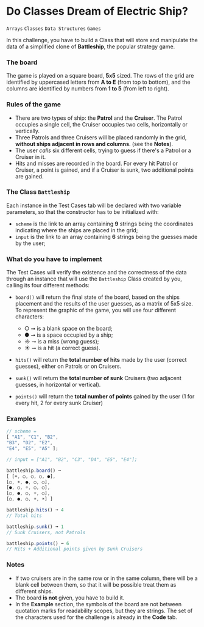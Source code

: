 # Do Classes Dream of Electric Ship?

`Arrays` `Classes` `Data Structures` `Games`

In this challenge, you have to build a Class that will store and manipulate the data of a simplified clone of **Battleship**, the popular strategy game.

### The board

The game is played on a square board, **5x5** sized. The rows of the grid are identified by uppercased letters from **A to E** (from top to bottom), and the columns are identified by numbers from **1 to 5** (from left to right).

### Rules of the game

- There are two types of ship: the **Patrol** and the **Cruiser**. The Patrol occupies a single cell, the Cruiser occupies two cells, horizontally or vertically.
- Three Patrols and three Cruisers will be placed randomly in the grid, **without ships adjacent in rows and columns**. (see the **Notes**).
- The user _calls_ six different cells, trying to guess if there's a Patrol or a Cruiser in it.
- Hits and misses are recorded in the board. For every hit Patrol or Cruiser, a point is gained, and if a Cruiser is sunk, two additional points are gained.

### The Class `Battleship`

Each instance in the Test Cases tab will be declared with two variable parameters, so that the constructor has to be initialized with:

- `scheme` is the link to an array containing **9** strings being the coordinates indicating where the ships are placed in the grid;
- `input` is the link to an array containing **6** strings being the guesses made by the user;

### What do you have to implement

The Test Cases will verify the existence and the correctness of the data through an instance that will use the `Battleship` Class created by you, calling its four different methods:

- `board()` will return the final state of the board, based on the ships placement and the results of the user guesses, as a matrix of 5x5 size. To represent the graphic of the game, you will use four different characters:

  - ○ ➞ is a blank space on the board;
  - ● ➞ is a space occupied by a ship;
  - ☼ ➞ is a miss (wrong guess);
  - ☀ ➞ is a hit (a correct guess).

- `hits()` will return the **total number of hits** made by the user (correct guesses), either on Patrols or on Cruisers.

- `sunk()` will return the **total number of sunk** Cruisers (two adjacent guesses, in horizontal or vertical).
- `points()` will return the **total number of points** gained by the user (1 for every hit, 2 for every sunk Cruiser)

### Examples

```js
// scheme =
[ "A1", "C1", "B2",
"B3", "D2", "E2",
"E4", "E5", "A5" ];

// input = ["A1", "B2", "C3", "D4", "E5", "E4"];

battleship.board() ➞
[ [☀, ○, ○, ○, ●],
[○, ☀, ●, ○, ○],
[●, ○, ☼, ○, ○],
[○, ●, ○, ☼, ○],
[○, ●, ○, ☀, ☀] ]

battleship.hits() ➞ 4
// Total hits

battleship.sunk() ➞ 1
// Sunk Cruisers, not Patrols

battleship.points() ➞ 6
// Hits + Additional points given by Sunk Cruisers
```

### Notes

- If two cruisers are in the same row or in the same column, there will be a blank cell between them, so that it will be possible treat them as different ships.
- The board **is not** given, you have to build it.
- In the **Example** section, the symbols of the board are not between quotation marks for readability scopes, but they are strings. The set of the characters used for the challenge is already in the **Code** tab.
